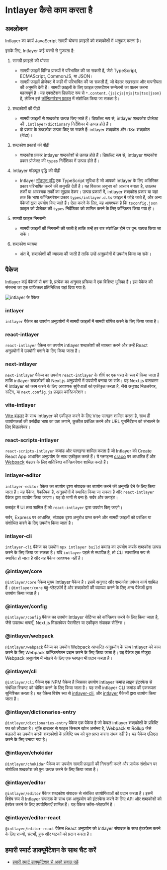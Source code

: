 # Intlayer कैसे काम करता है

## अवलोकन

Intlayer का कार्य JavaScript सामग्री घोषणा फ़ाइलों को शब्दकोशों में अनुवाद करना है।

इसके लिए, Intlayer कई चरणों से गुजरता है:

1. सामग्री फ़ाइलों की घोषणा

   - सामग्री फ़ाइलें विभिन्न प्रारूपों में परिभाषित की जा सकती हैं, जैसे TypeScript, ECMAScript, CommonJS, या JSON।
   - सामग्री फ़ाइलें प्रोजेक्ट में कहीं भी परिभाषित की जा सकती हैं, जो बेहतर रखरखाव और मापनीयता की अनुमति देती हैं। सामग्री फ़ाइलों के लिए फ़ाइल एक्सटेंशन सम्मेलनों का पालन करना महत्वपूर्ण है। यह एक्सटेंशन डिफ़ॉल्ट रूप से `*.content.{js|cjs|mjs|ts|tsx|json}` है, लेकिन इसे [कॉन्फ़िगरेशन फ़ाइल](https://github.com/aymericzip/intlayer/blob/main/docs/hi/configuration.md) में संशोधित किया जा सकता है।

2. शब्दकोशों की पीढ़ी

   - सामग्री फ़ाइलों से शब्दकोश उत्पन्न किए जाते हैं। डिफ़ॉल्ट रूप से, intlayer शब्दकोश प्रोजेक्ट की `.intlayer/dictionary` निर्देशिका में उत्पन्न होते हैं।
   - दो प्रकार के शब्दकोश उत्पन्न किए जा सकते हैं: intlayer शब्दकोश और i18n शब्दकोश (बीटा)।

3. शब्दकोश प्रकारों की पीढ़ी

   - शब्दकोश प्रकार intlayer शब्दकोशों से उत्पन्न होते हैं। डिफ़ॉल्ट रूप से, intlayer शब्दकोश प्रकार प्रोजेक्ट की `types` निर्देशिका में उत्पन्न होते हैं।

4. Intlayer मॉड्यूल वृद्धि की पीढ़ी

   - Intlayer [मॉड्यूल वृद्धि](https://www.typescriptlang.org/docs/handbook/declaration-merging.html) एक TypeScript सुविधा है जो आपको Intlayer के लिए अतिरिक्त प्रकार परिभाषित करने की अनुमति देती है। यह विकास अनुभव को आसान बनाता है, उपलब्ध तर्कों या आवश्यक तर्कों का सुझाव देकर।
     उत्पन्न प्रकारों में, intlayer शब्दकोश प्रकार या यहां तक कि भाषा कॉन्फ़िगरेशन प्रकार `types/intlayer.d.ts` फ़ाइल में जोड़े जाते हैं, और अन्य पैकेजों द्वारा उपयोग किए जाते हैं। ऐसा करने के लिए, यह आवश्यक है कि `tsconfig.json` फ़ाइल को प्रोजेक्ट की `types` निर्देशिका को शामिल करने के लिए कॉन्फ़िगर किया गया हो।

5. सामग्री फ़ाइल निगरानी

   - सामग्री फ़ाइलों की निगरानी की जाती है ताकि उन्हें हर बार संशोधित होने पर पुनः उत्पन्न किया जा सके।

6. शब्दकोश व्याख्या
   - अंत में, शब्दकोशों की व्याख्या की जाती है ताकि उन्हें अनुप्रयोगों में उपयोग किया जा सके।

## पैकेज

Intlayer कई पैकेजों से बना है, प्रत्येक का अनुवाद प्रक्रिया में एक विशिष्ट भूमिका है। इस पैकेज की संरचना का एक ग्राफिकल प्रतिनिधित्व यहां दिया गया है:

![intlayer के पैकेज](https://github.com/aymericzip/intlayer/blob/main/docs/assets/packages_dependency_graph.svg)

### intlayer

`intlayer` पैकेज का उपयोग अनुप्रयोगों में सामग्री फ़ाइलों में सामग्री घोषित करने के लिए किया जाता है।

### react-intlayer

`react-intlayer` पैकेज का उपयोग intlayer शब्दकोशों की व्याख्या करने और उन्हें React अनुप्रयोगों में उपयोगी बनाने के लिए किया जाता है।

### next-intlayer

`next-intlayer` पैकेज का उपयोग `react-intlayer` के शीर्ष पर एक परत के रूप में किया जाता है ताकि intlayer शब्दकोशों को Next.js अनुप्रयोगों में उपयोगी बनाया जा सके। यह Next.js वातावरण में Intlayer को काम करने के लिए आवश्यक सुविधाओं को एकीकृत करता है, जैसे अनुवाद मिडलवेयर, रूटिंग, या `next.config.js` फ़ाइल कॉन्फ़िगरेशन।

### vite-intlayer

[Vite बंडलर](https://vite.dev/guide/why.html#why-bundle-for-production) के साथ Intlayer को एकीकृत करने के लिए Vite प्लगइन शामिल करता है, साथ ही उपयोगकर्ता की पसंदीदा भाषा का पता लगाने, कुकीज़ प्रबंधित करने और URL पुनर्निर्देशन को संभालने के लिए मिडलवेयर।

### react-scripts-intlayer

`react-scripts-intlayer` कमांड और प्लगइन्स शामिल करता है जो Intlayer को Create React App आधारित अनुप्रयोग के साथ एकीकृत करते हैं। ये प्लगइन्स [craco](https://craco.js.org/) पर आधारित हैं और [Webpack](https://webpack.js.org/) बंडलर के लिए अतिरिक्त कॉन्फ़िगरेशन शामिल करते हैं।

### intlayer-editor

`intlayer-editor` पैकेज का उपयोग दृश्य संपादक का उपयोग करने की अनुमति देने के लिए किया जाता है। यह पैकेज, वैकल्पिक है, अनुप्रयोगों में स्थापित किया जा सकता है और `react-intlayer` पैकेज द्वारा उपयोग किया जाएगा।
यह दो भागों से बना है: सर्वर और क्लाइंट।

क्लाइंट में UI तत्व शामिल हैं जो `react-intlayer` द्वारा उपयोग किए जाएंगे।

सर्वर, Express पर आधारित, संपादक दृश्य अनुरोध प्राप्त करने और सामग्री फ़ाइलों को प्रबंधित या संशोधित करने के लिए उपयोग किया जाता है।

### intlayer-cli

`intlayer-cli` पैकेज का उपयोग `npx intlayer build` कमांड का उपयोग करके शब्दकोश उत्पन्न करने के लिए किया जा सकता है। यदि `intlayer` पहले से स्थापित है, तो CLI स्वचालित रूप से स्थापित हो जाता है और यह पैकेज आवश्यक नहीं है।

### @intlayer/core

`@intlayer/core` पैकेज मुख्य Intlayer पैकेज है। इसमें अनुवाद और शब्दकोश प्रबंधन कार्य शामिल हैं। `@intlayer/core` बहु-प्लेटफ़ॉर्म है और शब्दकोशों की व्याख्या करने के लिए अन्य पैकेजों द्वारा उपयोग किया जाता है।

### @intlayer/config

`@intlayer/config` पैकेज का उपयोग Intlayer सेटिंग्स को कॉन्फ़िगर करने के लिए किया जाता है, जैसे उपलब्ध भाषाएँ, Next.js मिडलवेयर पैरामीटर या एकीकृत संपादक सेटिंग्स।

### @intlayer/webpack

`@intlayer/webpack` पैकेज का उपयोग Webpack आधारित अनुप्रयोग के साथ Intlayer को काम करने के लिए Webpack कॉन्फ़िगरेशन प्रदान करने के लिए किया जाता है। यह पैकेज एक मौजूदा Webpack अनुप्रयोग में जोड़ने के लिए एक प्लगइन भी प्रदान करता है।

### @intlayer/cli

`@intlayer/cli` पैकेज एक NPM पैकेज है जिसका उपयोग intlayer कमांड लाइन इंटरफेस से संबंधित स्क्रिप्ट को घोषित करने के लिए किया जाता है। यह सभी intlayer CLI कमांड की एकरूपता सुनिश्चित करता है। यह पैकेज विशेष रूप से [intlayer-cli](https://github.com/aymericzip/intlayer/tree/main/docs/hi/packages/intlayer-cli/index.md), और [intlayer](https://github.com/aymericzip/intlayer/tree/main/docs/hi/packages/intlayer/index.md) पैकेजों द्वारा उपयोग किया जाता है।

### @intlayer/dictionaries-entry

`@intlayer/dictionaries-entry` पैकेज एक पैकेज है जो केवल intlayer शब्दकोशों के प्रविष्टि पथ को लौटाता है। चूंकि ब्राउज़र से फाइल सिस्टम खोज असंभव है, Webpack या Rollup जैसे बंडलरों का उपयोग करके शब्दकोशों के प्रविष्टि पथ को पुनः प्राप्त करना संभव नहीं है। यह पैकेज एलिएस करने के लिए बनाया गया है।

### @intlayer/chokidar

`@intlayer/chokidar` पैकेज का उपयोग सामग्री फ़ाइलों की निगरानी करने और प्रत्येक संशोधन पर संशोधित शब्दकोश को पुनः उत्पन्न करने के लिए किया जाता है।

### @intlayer/editor

`@intlayer/editor` पैकेज शब्दकोश संपादक से संबंधित उपयोगिताओं को प्रदान करता है। इसमें विशेष रूप से Intlayer संपादक के साथ एक अनुप्रयोग को इंटरफेस करने के लिए API और शब्दकोशों को हेरफेर करने के लिए उपयोगिताएँ शामिल हैं। यह पैकेज क्रॉस-प्लेटफ़ॉर्म है।

### @intlayer/editor-react

`@intlayer/editor-react` पैकेज React अनुप्रयोग को Intlayer संपादक के साथ इंटरफेस करने के लिए राज्यों, संदर्भों, हुक और घटकों को प्रदान करता है।

## हमारी स्मार्ट डाक्यूमेंटेशन के साथ चैट करें

- [हमारी स्मार्ट डाक्यूमेंटेशन से अपने सवाल पूछें](https://intlayer.org/docs/chat)
